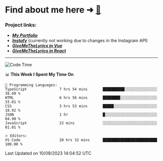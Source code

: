 # Find about me here ➜ [🧑](https://pauabella.dev)

### Project links:
- ***[My Portfolio](https://pauabella.dev)***
- ***[Instafy](https://instafy.me)*** (currently not working due to changes in the Instagram API)
- ***[GiveMeTheLyrics in Vue](https://lyrics.pauabella.dev)***
- ***[GiveMeTheLyrics in React](https://pauabella.dev/GiveMeTheLyrics)***

---
<!--START_SECTION:waka-->
![Code Time](http://img.shields.io/badge/Code%20Time-2%2C429%20hrs%2047%20mins-blue)

📊 **This Week I Spent My Time On** 

```text
💬 Programming Languages: 
TypeScript               7 hrs 54 mins       ██████████░░░░░░░░░░░░░░░   38.49 % 
HTML                     6 hrs 56 mins       ████████░░░░░░░░░░░░░░░░░   33.81 % 
CSS                      3 hrs 53 mins       █████░░░░░░░░░░░░░░░░░░░░   18.92 % 
JSON                     1 hr                █░░░░░░░░░░░░░░░░░░░░░░░░   04.90 % 
JavaScript               22 mins             ░░░░░░░░░░░░░░░░░░░░░░░░░   01.81 % 

🔥 Editors: 
VS Code                  20 hrs 32 mins      █████████████████████████   100.00 % 
```


 Last Updated on 10/09/2023 14:04:52 UTC
<!--END_SECTION:waka-->
